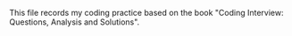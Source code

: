 This file records my coding practice based on the book "Coding Interview: Questions, Analysis and Solutions".